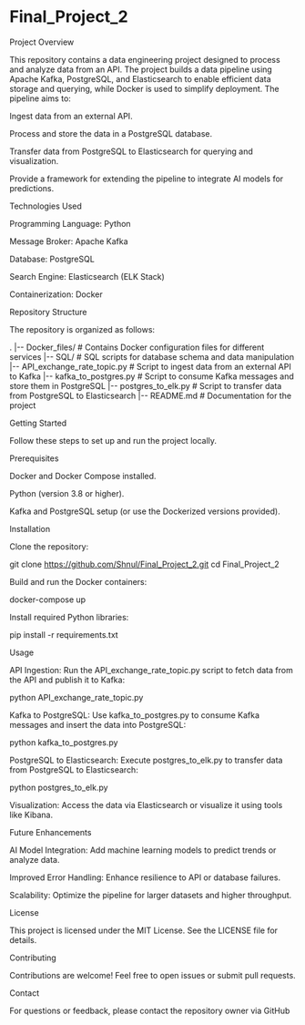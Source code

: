 # Final_Project_2

Project Overview

This repository contains a data engineering project designed to process and analyze data from an API. The project builds a data pipeline using Apache Kafka, PostgreSQL, and Elasticsearch to enable efficient data storage and querying, while Docker is used to simplify deployment. The pipeline aims to:

Ingest data from an external API.

Process and store the data in a PostgreSQL database.

Transfer data from PostgreSQL to Elasticsearch for querying and visualization.

Provide a framework for extending the pipeline to integrate AI models for predictions.

Technologies Used

Programming Language: Python

Message Broker: Apache Kafka

Database: PostgreSQL

Search Engine: Elasticsearch (ELK Stack)

Containerization: Docker

Repository Structure

The repository is organized as follows:

.
|-- Docker_files/               # Contains Docker configuration files for different services
|-- SQL/                        # SQL scripts for database schema and data manipulation
|-- API_exchange_rate_topic.py  # Script to ingest data from an external API to Kafka
|-- kafka_to_postgres.py        # Script to consume Kafka messages and store them in PostgreSQL
|-- postgres_to_elk.py          # Script to transfer data from PostgreSQL to Elasticsearch
|-- README.md                   # Documentation for the project

Getting Started

Follow these steps to set up and run the project locally.

Prerequisites

Docker and Docker Compose installed.

Python (version 3.8 or higher).

Kafka and PostgreSQL setup (or use the Dockerized versions provided).

Installation

Clone the repository:

git clone https://github.com/Shnul/Final_Project_2.git
cd Final_Project_2

Build and run the Docker containers:

docker-compose up

Install required Python libraries:

pip install -r requirements.txt

Usage

API Ingestion:
Run the API_exchange_rate_topic.py script to fetch data from the API and publish it to Kafka:

python API_exchange_rate_topic.py

Kafka to PostgreSQL:
Use kafka_to_postgres.py to consume Kafka messages and insert the data into PostgreSQL:

python kafka_to_postgres.py

PostgreSQL to Elasticsearch:
Execute postgres_to_elk.py to transfer data from PostgreSQL to Elasticsearch:

python postgres_to_elk.py

Visualization:
Access the data via Elasticsearch or visualize it using tools like Kibana.

Future Enhancements

AI Model Integration: Add machine learning models to predict trends or analyze data.

Improved Error Handling: Enhance resilience to API or database failures.

Scalability: Optimize the pipeline for larger datasets and higher throughput.

License

This project is licensed under the MIT License. See the LICENSE file for details.

Contributing

Contributions are welcome! Feel free to open issues or submit pull requests.

Contact

For questions or feedback, please contact the repository owner via GitHub
